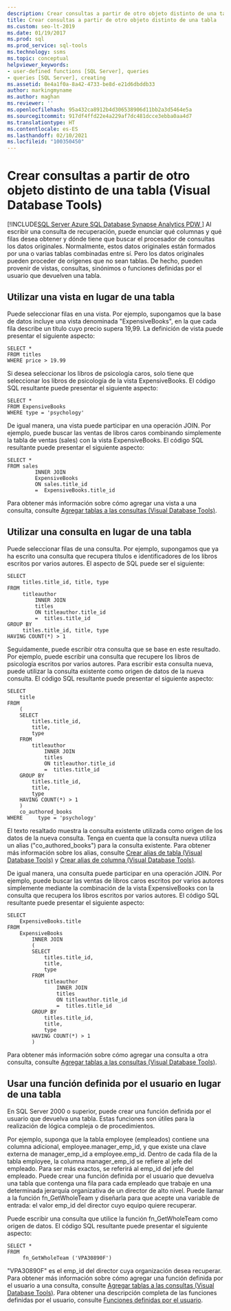 ```yaml
---
description: Crear consultas a partir de otro objeto distinto de una tabla (Visual Database Tools)
title: Crear consultas a partir de otro objeto distinto de una tabla
ms.custom: seo-lt-2019
ms.date: 01/19/2017
ms.prod: sql
ms.prod_service: sql-tools
ms.technology: ssms
ms.topic: conceptual
helpviewer_keywords:
- user-defined functions [SQL Server], queries
- queries [SQL Server], creating
ms.assetid: 8e4a1f0a-8a42-4733-be8d-e21d6dbddb33
author: markingmyname
ms.author: maghan
ms.reviewer: ''
ms.openlocfilehash: 95a432ca8912b4d306538906d11bb2a3d5464e5a
ms.sourcegitcommit: 917df4ffd22e4a229af7dc481dcce3ebba0aa4d7
ms.translationtype: HT
ms.contentlocale: es-ES
ms.lasthandoff: 02/10/2021
ms.locfileid: "100350450"
---
```

# <a name="create-queries-using-something-besides-a-table-visual-database-tools"></a>Crear consultas a partir de otro objeto distinto de una tabla (Visual Database Tools)
[!INCLUDE[SQL Server Azure SQL Database Synapse Analytics PDW ](../../includes/applies-to-version/sql-asdb-asdbmi-asa-pdw.md)]
Al escribir una consulta de recuperación, puede enunciar qué columnas y qué filas desea obtener y dónde tiene que buscar el procesador de consultas los datos originales. Normalmente, estos datos originales están formados por una o varias tablas combinadas entre sí. Pero los datos originales pueden proceder de orígenes que no sean tablas. De hecho, pueden provenir de vistas, consultas, sinónimos o funciones definidas por el usuario que devuelven una tabla.  
  
## <a name="using-a-view-in-place-of-a-table"></a>Utilizar una vista en lugar de una tabla  
Puede seleccionar filas en una vista. Por ejemplo, supongamos que la base de datos incluye una vista denominada "ExpensiveBooks", en la que cada fila describe un título cuyo precio supera 19,99. La definición de vista puede presentar el siguiente aspecto:  
  
```  
SELECT *  
FROM titles  
WHERE price > 19.99  
```  
  
Si desea seleccionar los libros de psicología caros, solo tiene que seleccionar los libros de psicología de la vista ExpensiveBooks. El código SQL resultante puede presentar el siguiente aspecto:  
  
```  
SELECT *  
FROM ExpensiveBooks  
WHERE type = 'psychology'  
```  
  
De igual manera, una vista puede participar en una operación JOIN. Por ejemplo, puede buscar las ventas de libros caros combinando simplemente la tabla de ventas (sales) con la vista ExpensiveBooks. El código SQL resultante puede presentar el siguiente aspecto:  
  
```  
SELECT *  
FROM sales   
         INNER JOIN   
         ExpensiveBooks   
         ON sales.title_id   
         =  ExpensiveBooks.title_id  
```  
  
Para obtener más información sobre cómo agregar una vista a una consulta, consulte [Agregar tablas a las consultas (Visual Database Tools)](../../ssms/visual-db-tools/add-tables-to-queries-visual-database-tools.md).  
  
## <a name="using-a-query-in-place-of-a-table"></a>Utilizar una consulta en lugar de una tabla  
Puede seleccionar filas de una consulta. Por ejemplo, supongamos que ya ha escrito una consulta que recupera títulos e identificadores de los libros escritos por varios autores. El aspecto de SQL puede ser el siguiente:  
  
```  
SELECT   
     titles.title_id, title, type  
FROM   
     titleauthor   
         INNER JOIN  
         titles   
         ON titleauthor.title_id   
         =  titles.title_id   
GROUP BY   
     titles.title_id, title, type  
HAVING COUNT(*) > 1  
```  
  
Seguidamente, puede escribir otra consulta que se base en este resultado. Por ejemplo, puede escribir una consulta que recupere los libros de psicología escritos por varios autores. Para escribir esta consulta nueva, puede utilizar la consulta existente como origen de datos de la nueva consulta. El código SQL resultante puede presentar el siguiente aspecto:  
  
```  
SELECT   
    title  
FROM   
    (  
    SELECT   
        titles.title_id,   
        title,   
        type  
    FROM   
        titleauthor   
            INNER JOIN  
            titles   
            ON titleauthor.title_id   
            =  titles.title_id   
    GROUP BY   
        titles.title_id,   
        title,   
        type  
    HAVING COUNT(*) > 1  
    )   
    co_authored_books  
WHERE     type = 'psychology'  
```  
  
El texto resaltado muestra la consulta existente utilizada como origen de los datos de la nueva consulta. Tenga en cuenta que la consulta nueva utiliza un alias ("co_authored_books") para la consulta existente. Para obtener más información sobre los alias, consulte [Crear alias de tabla (Visual Database Tools)](../../ssms/visual-db-tools/create-table-aliases-visual-database-tools.md) y [Crear alias de columna (Visual Database Tools)](../../ssms/visual-db-tools/create-column-aliases-visual-database-tools.md).  
  
De igual manera, una consulta puede participar en una operación JOIN. Por ejemplo, puede buscar las ventas de libros caros escritos por varios autores simplemente mediante la combinación de la vista ExpensiveBooks con la consulta que recupera los libros escritos por varios autores. El código SQL resultante puede presentar el siguiente aspecto:  
  
```  
SELECT   
    ExpensiveBooks.title  
FROM   
    ExpensiveBooks   
        INNER JOIN  
        (  
        SELECT   
            titles.title_id,   
            title,   
            type  
        FROM   
            titleauthor   
                INNER JOIN  
                titles   
                ON titleauthor.title_id   
                =  titles.title_id   
        GROUP BY   
            titles.title_id,   
            title,   
            type  
        HAVING COUNT(*) > 1  
        )  
```  
  
Para obtener más información sobre cómo agregar una consulta a otra consulta, consulte [Agregar tablas a las consultas (Visual Database Tools)](../../ssms/visual-db-tools/add-tables-to-queries-visual-database-tools.md).  
  
## <a name="using-a-user-defined-function-in-place-of-a-table"></a>Usar una función definida por el usuario en lugar de una tabla  
En SQL Server 2000 o superior, puede crear una función definida por el usuario que devuelva una tabla. Estas funciones son útiles para la realización de lógica compleja o de procedimientos.  
  
Por ejemplo, suponga que la tabla employee (empleados) contiene una columna adicional, employee.manager_emp_id, y que existe una clave externa de manager_emp_id a employee.emp_id. Dentro de cada fila de la tabla employee, la columna manager_emp_id se refiere al jefe del empleado. Para ser más exactos, se referirá al emp_id del jefe del empleado. Puede crear una función definida por el usuario que devuelva una tabla que contenga una fila para cada empleado que trabaje en una determinada jerarquía organizativa de un director de alto nivel. Puede llamar a la función fn_GetWholeTeam y diseñarla para que acepte una variable de entrada: el valor emp_id del director cuyo equipo quiere recuperar.  
  
Puede escribir una consulta que utilice la función fn_GetWholeTeam como origen de datos. El código SQL resultante puede presentar el siguiente aspecto:  
  
```  
SELECT *   
FROM   
     fn_GetWholeTeam ('VPA30890F')  
```  
  
"VPA30890F" es el emp_id del director cuya organización desea recuperar. Para obtener más información sobre cómo agregar una función definida por el usuario a una consulta, consulte [Agregar tablas a las consultas (Visual Database Tools)](../../ssms/visual-db-tools/add-tables-to-queries-visual-database-tools.md). Para obtener una descripción completa de las funciones definidas por el usuario, consulte [Funciones definidas por el usuario](../../relational-databases/user-defined-functions/user-defined-functions.md).  
